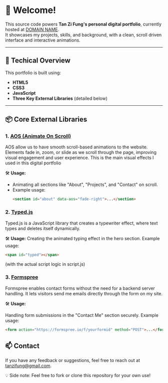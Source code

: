 # 🎉 Welcome!

This source code powers **Tan Zi Fung's personal digital portfolio**, currently hosted at [DOMAIN NAME](https://).  
It showcases my projects, skills, and background, with a clean, scroll driven interface and interactive animations.

---

## 🔧 Techical Overview

This portfolio is built using:

- **HTML5**
- **CSS3**
- **JavaScript**
- **Three Key External Libraries** (detailed below)

---

## 📦 Core External Libraries

### 1. [AOS (Animate On Scroll)](https://michalsnik.github.io/aos/)

AOS allow us to have smooth scroll-based animations to the website. Elements fade in, zoom, or slide as we scroll through the page, improving visual engagement and user experience. This is the main visual effects I used in this digital portfolio

🛠 **Usage:**

- Animating all sections like "About", "Projects", and "Contact" on scroll.
- Example usage:
  ```html
  <section id="about" data-aos="fade-right">...</section>
  ```

### 2. [Typed.js](https://mattboldt.com/demos/typed-js/)

Typed.js is a JavaScript library that creates a typewriter effect, where text types and deletes itself dynamically.

🛠 **Usage:**
Creating the animated typing effect in the hero section.
Example usage:

```html
<span id="typed"></span>
```

(with the actual script logic in script.js)

### 3. [Formspree](https://formspree.io)

Formspree enables contact forms without the need for a backend server handling. It lets visitors send me emails directly through the form on my site.

🛠 **Usage:**

Handling form submissions in the "Contact Me" section securely.
Example usage:

```html
<form action="https://formspree.io/f/yourformid" method="POST">...</form>
```

## 📫 Contact

If you have any feedback or suggestions, feel free to reach out at [tanzifung@gmail.com](mailto:tanzifung@gmail.com).

💡 Side note: Feel free to fork or clone this repository for your own use!

